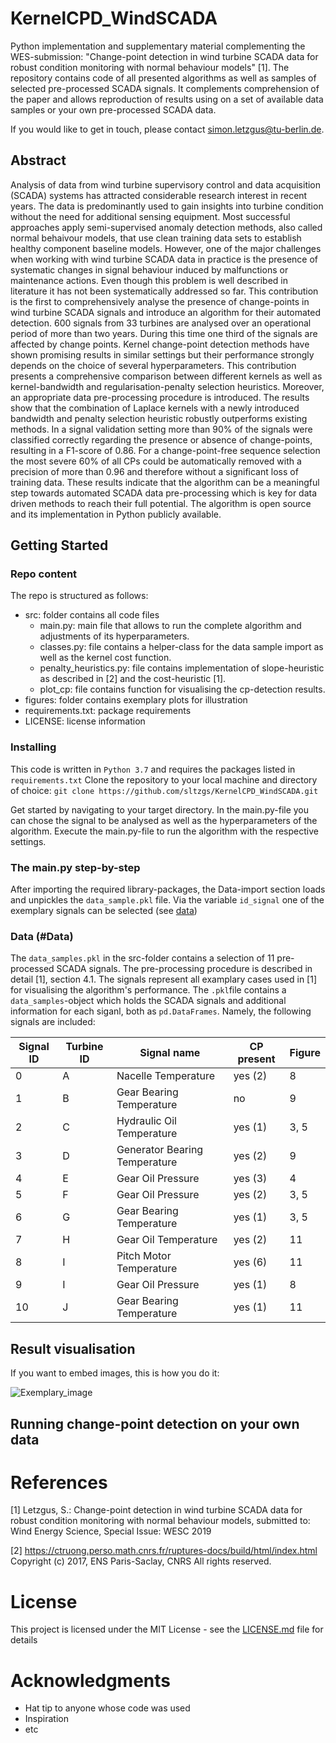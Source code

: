 # KernelCPD_WindSCADA

Python implementation and supplementary material complementing the WES-submission: "Change-point detection in wind turbine SCADA data for robust condition monitoring with normal behaviour models" [1]. The repository contains code of all presented algorithms as well as samples of selected pre-processed SCADA signals. It complements comprehension of the paper and allows reproduction of results using on a set of available data samples or your own pre-processed SCADA data. 

If you would like to get in touch, please contact simon.letzgus@tu-berlin.de.

## Abstract

Analysis of data from wind turbine supervisory control and data acquisition (SCADA) systems has attracted considerable research interest in recent years. The data is predominantly used to gain insights into turbine condition without the need for additional sensing equipment. Most successful approaches apply semi-supervised anomaly detection methods, also called normal behaivour models, that use clean training data sets to establish healthy component baseline models. However, one of the major challenges when working with wind turbine SCADA data in practice is the presence of systematic changes in signal behaviour induced by malfunctions or maintenance actions. Even though this problem is well described in literature it has not been systematically addressed so far. This contribution is the first to comprehensively analyse the presence of change-points in wind turbine SCADA signals and introduce an algorithm for their automated detection. 600 signals from 33 turbines are analysed over an operational period of more than two years. During this time one third of the signals are affected by change points. Kernel change-point detection methods have shown promising results in similar settings but their performance strongly depends on the choice of several hyperparameters. This contribution presents a comprehensive comparison between different kernels as well as kernel-bandwidth and regularisation-penalty selection heuristics. Moreover, an appropriate data pre-processing procedure is introduced. The results show that the combination of Laplace kernels with a newly introduced bandwidth and penalty selection heuristic robustly outperforms existing methods. In a signal validation setting more than 90\% of the signals were classified correctly regarding the presence or absence of change-points, resulting in a F1-score of 0.86. For a change-point-free sequence selection the most severe 60\% of all CPs could be automatically removed with a precision of more than 0.96 and therefore without a significant loss of training data. These results indicate that the algorithm can be a meaningful step towards automated SCADA data pre-processing which is key for data driven methods to reach their full potential. The algorithm is open source and its implementation in Python publicly available.

## Getting Started

### Repo content
The repo is structured as follows:
- src: folder contains all code files
	- main.py:		 main file that allows to run the complete algorithm and adjustments of its hyperparameters.
	- classes.py:		 file contains a helper-class for the data sample import as well as the kernel cost function.
	- penalty_heuristics.py: file contains implementation of slope-heuristic as described in [2] and the cost-heuristic [1].
	- plot_cp:		 file contains function for visualising the cp-detection results.
- figures: folder contains exemplary plots for illustration
- requirements.txt: package requirements
- LICENSE: license information

### Installing

This code is written in ```Python 3.7``` and requires the packages listed in ```requirements.txt``` Clone the repository to your local machine and directory of choice:
```git clone https://github.com/sltzgs/KernelCPD_WindSCADA.git```

Get started by navigating to your target directory. In the main.py-file you can chose the signal to be analysed as well as the hyperparameters of the algorithm. Execute the main.py-file to run the algorithm with the respective settings.

### The main.py step-by-step

After importing the required library-packages, the Data-import section loads and unpickles the ```data_sample.pkl``` file. Via the variable ```id_signal``` one of the exemplary signals can be selected (see [data](#Data))

### Data (#Data)
The ```data_samples.pkl``` in the src-folder contains a selection of 11 pre-processed SCADA signals. The pre-processing procedure is described in detail [1], section 4.1. The signals represent all examplary cases used in [1] for visualising the algorithm's performance. The ```.pkl```file contains a ```data_samples```-object which holds the SCADA signals and additional information for each siganl, both as ```pd.DataFrames```. Namely, the following signals are included:

| Signal ID | Turbine ID | Signal name | CP present | Figure |
| --- | --- | --- | --- |--- |
| 0 | A | Nacelle Temperature | yes (2) | 8 |
| 1 | B | Gear Bearing Temperature | no | 9 |
| 2 | C | Hydraulic Oil Temperature | yes (1) | 3, 5 |
| 3 | D | Generator Bearing Temperature | yes (2) | 9 |
| 4 | E | Gear Oil Pressure | yes (3) | 4 |
| 5 | F | Gear Oil Pressure | yes (2) | 3, 5 |
| 6 | G | Gear Bearing Temperature | yes (1) | 3, 5 |
| 7 | H | Gear Oil Temperature | yes (2) | 11 |
| 8 | I | Pitch Motor Temperature | yes (6) | 11 |
| 9 | I |Gear Oil Pressure | yes (1) | 8 |
| 10 | J | Gear Bearing Temperature | yes (1) | 11 |

## Result visualisation

If you want to embed images, this is how you do it:

![Exemplary_image](https://github.com/sltzgs/KernelCPD_WindSCADA/blob/master/figures/f1_1y_detail.png)



## Running change-point detection on your own data




# References

[1] Letzgus, S.: Change-point detection in wind turbine SCADA data for robust condition monitoring with normal behaviour models, submitted to: Wind Energy Science, Special Issue: WESC 2019
        
[2] https://ctruong.perso.math.cnrs.fr/ruptures-docs/build/html/index.html
        Copyright (c) 2017, ENS Paris-Saclay, CNRS
        All rights reserved.


# License

This project is licensed under the MIT License - see the [LICENSE.md](LICENSE.md) file for details

# Acknowledgments

* Hat tip to anyone whose code was used
* Inspiration
* etc

